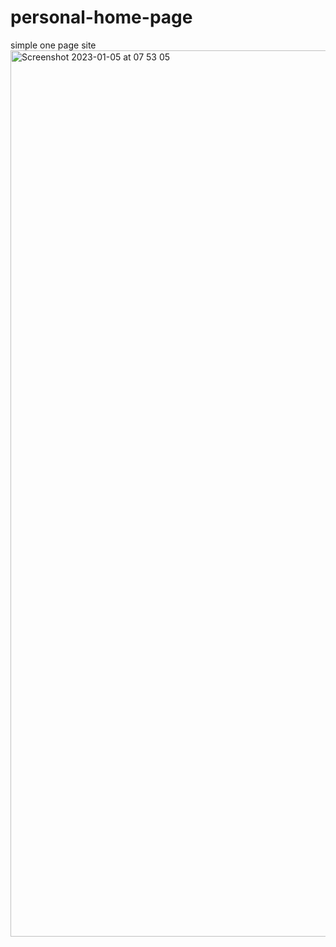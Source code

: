 # personal-home-page
 simple one page site 
<img width="1418" alt="Screenshot 2023-01-05 at 07 53 05" src="https://user-images.githubusercontent.com/3450614/210719582-db4664b4-756b-4984-a77b-a539180d0d11.png">
